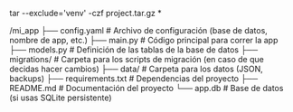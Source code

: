 tar --exclude='venv' -czf project.tar.gz *

/mi_app
  ├── config.yaml        # Archivo de configuración (base de datos, nombre de app, etc.)
  ├── main.py            # Código principal para correr la app
  ├── models.py          # Definición de las tablas de la base de datos
  ├── migrations/        # Carpeta para los scripts de migración (en caso de que decidas hacer cambios)
  ├── data/              # Carpeta para los datos (JSON, backups)
  ├── requirements.txt   # Dependencias del proyecto
  ├── README.md          # Documentación del proyecto
  └── app.db             # Base de datos (si usas SQLite persistente)
